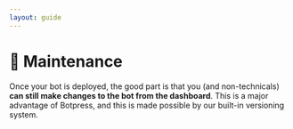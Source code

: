 ```yaml
---
layout: guide
---
```


# 🔧 Maintenance

Once your bot is deployed, the good part is that you (and non-technicals) **can still make changes to the bot from the dashboard**. This is a major advantage of Botpress, and this is made possible by our built-in versioning system.
